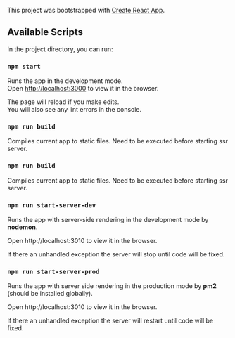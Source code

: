 This project was bootstrapped with [Create React App](https://github.com/facebook/create-react-app).

## Available Scripts

In the project directory, you can run:

### `npm start`

Runs the app in the development mode.<br>
Open [http://localhost:3000](http://localhost:3000) to view it in the browser.

The page will reload if you make edits.<br>
You will also see any lint errors in the console.

### `npm run build`

Compiles current app to static files. Need to be executed before starting ssr server.

### `npm run build`

Compiles current app to static files. Need to be executed before starting ssr server.

### `npm run start-server-dev`

Runs the app with server-side rendering in the development mode by **nodemon**. <br>

Open http://localhost:3010 to view it in the browser. <br>

If there an unhandled exception the server will stop until code will be fixed.

### `npm run start-server-prod`

Runs the app with server side rendering in the production mode by **pm2** (should be installed globally). <br>

Open http://localhost:3010 to view it in the browser. <br>

If there an unhandled exception the server will restart until code will be fixed.
